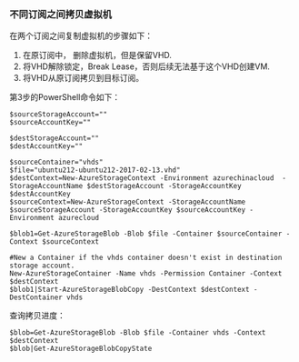 ﻿### 不同订阅之间拷贝虚拟机

在两个订阅之间复制虚拟机的步骤如下：  
1. 在原订阅中， 删除虚拟机，但是保留VHD.  
2. 将VHD解除锁定，Break Lease，否则后续无法基于这个VHD创建VM.  
3. 将VHD从原订阅拷贝到目标订阅。  

第3步的PowerShell命令如下：
    
    $sourceStorageAccount=""
    $sourceAccountKey=""

    $destStorageAccount=""
    $destAccountKey=""

    $sourceContainer="vhds"
    $file="ubuntu212-ubuntu212-2017-02-13.vhd"
    $destContext=New-AzureStorageContext -Environment azurechinacloud  -StorageAccountName $destStorageAccount -StorageAccountKey $destAccountKey
    $sourceContext=New-AzureStorageContext -StorageAccountName $sourceStorageAccount -StorageAccountKey $sourceAccountKey -Environment azurecloud

    $blob1=Get-AzureStorageBlob -Blob $file -Container $sourceContainer -Context $sourceContext
    
    #New a Container if the vhds container doesn't exist in destination storage account.
    New-AzureStorageContainer -Name vhds -Permission Container -Context $destContext
    $blob1|Start-AzureStorageBlobCopy -DestContext $destContext -DestContainer vhds 

查询拷贝进度：

    $blob=Get-AzureStorageBlob -Blob $file -Container vhds -Context $destContext
    $blob|Get-AzureStorageBlobCopyState